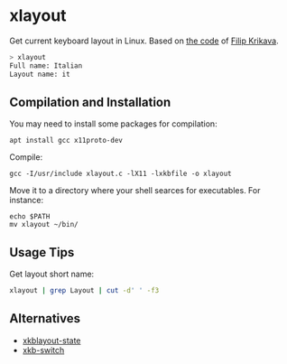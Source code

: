 # xlayout
Get current keyboard layout in Linux. Based on [the
code](https://gist.github.com/fikovnik/ef428e82a26774280c4fdf8f96ce8eeb) of
[Filip Krikava](https://gist.github.com/fikovnik).
 
```bash
> xlayout
Full name: Italian
Layout name: it
```

## Compilation and Installation

You may need to install some packages for compilation: 
```
apt install gcc x11proto-dev
```
Compile:
```
gcc -I/usr/include xlayout.c -lX11 -lxkbfile -o xlayout
```
Move it to a directory where your shell searces for executables. For instance:
```
echo $PATH
mv xlayout ~/bin/
```

## Usage Tips
Get layout short name:
```bash
xlayout | grep Layout | cut -d' ' -f3
```

## Alternatives
* [xkblayout-state](https://github.com/nonpop/xkblayout-state)
* [xkb-switch](https://github.com/grwlf/xkb-switch)
